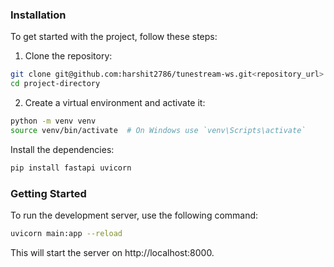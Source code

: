 ### Installation

To get started with the project, follow these steps:

1. Clone the repository:

```bash
git clone git@github.com:harshit2786/tunestream-ws.git<repository_url>
cd project-directory
```

2. Create a virtual environment and activate it:

```bash
python -m venv venv
source venv/bin/activate  # On Windows use `venv\Scripts\activate`
```

Install the dependencies:
```bash
pip install fastapi uvicorn
```

### Getting Started

To run the development server, use the following command:

```bash
uvicorn main:app --reload
```

This will start the server on http://localhost:8000.